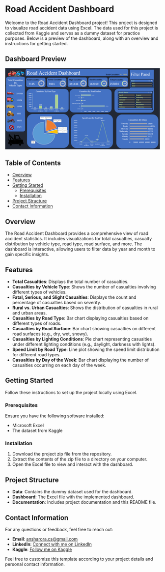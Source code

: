 # Road Accident Dashboard

Welcome to the Road Accident Dashboard project! This project is designed to visualize road accident data using Excel. The data used for this project is collected from Kaggle and serves as a dummy dataset for practice purposes. Below is a preview of the dashboard, along with an overview and instructions for getting started.

## Dashboard Preview
![Road Accident Dashboard](https://github.com/anshh-arora/Road-Accident-Dashboard/blob/main/Screenshot%202024-06-01%20002718.png)

## Table of Contents
- [Overview](#overview)
- [Features](#features)
- [Getting Started](#getting-started)
  - [Prerequisites](#prerequisites)
  - [Installation](#installation)
- [Project Structure](#project-structure)
- [Contact Information](#contact-information)

## Overview

The Road Accident Dashboard provides a comprehensive view of road accident statistics. It includes visualizations for total casualties, casualty distribution by vehicle type, road type, road surface, and more. The dashboard is interactive, allowing users to filter data by year and month to gain specific insights.

## Features
- **Total Casualties**: Displays the total number of casualties.
- **Casualties by Vehicle Type**: Shows the number of casualties involving different types of vehicles.
- **Fatal, Serious, and Slight Casualties**: Displays the count and percentage of casualties based on severity.
- **Rural vs. Urban Casualties**: Shows the distribution of casualties in rural and urban areas.
- **Casualties by Road Type**: Bar chart displaying casualties based on different types of roads.
- **Casualties by Road Surface**: Bar chart showing casualties on different road surfaces (e.g., dry, wet, snowy).
- **Casualties by Lighting Conditions**: Pie chart representing casualties under different lighting conditions (e.g., daylight, darkness with lights).
- **Speed Limit by Road Type**: Line plot showing the speed limit distribution for different road types.
- **Casualties by Day of the Week**: Bar chart displaying the number of casualties occurring on each day of the week.

## Getting Started
Follow these instructions to set up the project locally using Excel.

### Prerequisites
Ensure you have the following software installed:
- Microsoft Excel
- The dataset from Kaggle

### Installation
1. Download the project zip file from the repository.
2. Extract the contents of the zip file to a directory on your computer.
3. Open the Excel file to view and interact with the dashboard.

## Project Structure
- **Data**: Contains the dummy dataset used for the dashboard.
- **Dashboard**: The Excel file with the implemented dashboard.
- **Documentation**: Includes project documentation and this README file.

## Contact Information

For any questions or feedback, feel free to reach out:

- **Email**: [ansharora.cs@gmail.com](mailto:ansharora.cs@gmail.com)
- **LinkedIn**: [Connect with me on LinkedIn](https://www.linkedin.com/in/ansh-arora-data-scientist/)
- **Kaggle**: [Follow me on Kaggle](https://www.kaggle.com/ansh1529)

Feel free to customize this template according to your project details and personal contact information.
